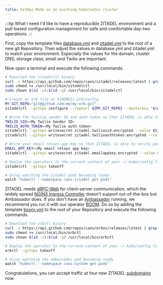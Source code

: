 ```yaml
---
title: GitOps Mode on an existing Kubernetes cluster
---
```


:::tip What I need
I'd like to have a reproducible ZITADEL environment and a pull-based configuration management for safe and comfortable day-two operations.
:::

First, copy the template files [database.yml](./templates/gitops/database.yml) and [zitadel.yml](./templates/gitops/zitadel.yml) to the root of a new git Repository. Then adjust the values in database.yml and zitadel.yml to match your environment. Especially the values for the domain, cluster DNS, storage class, email and Twilio are important.  

Now open a terminal and execute the following commands.

```bash
# Download the zitadelctl binary
curl -s https://api.github.com/repos/caos/zitadel/releases/latest | grep "browser_download_url.*zitadelctl-$(uname | awk '{print tolower($0)}')-amd64" | cut -d '"' -f 4 | sudo wget -i - -O /usr/local/bin/zitadelctl && sudo chmod +x /usr/local/bin/zitadelctl && sudo chown $(id -u):$(id -g) /usr/local/bin/zitadelctl
sudo chmod +x /usr/local/bin/zitadelctl
sudo chown $(id -u):$(id -g) /usr/local/bin/zitadelctl

# Create an orb file at ${HOME}/.orb/config
MY_GIT_REPO="git@github.com:me/my-orb.git"
zitadelctl --gitops configure --repourl ${MY_GIT_REPO} --masterkey "$(openssl rand -base64 21)"

# Write the Twiilio sender ID and auth token so that ZITADEL is able to send your users SMS.
TWILIO_SID=<My Twilio Sender ID>
TWILIO_AUTH_TOKEN=<My Twilio auth token>
zitadelctl --gitops writesecret zitadel.twiliosid.encrypted --value $SID
zitadelctl --gitops writesecret zitadel.twilioauthtoken.encrypted --value $TWILIO_AUTH_TOKEN

# Write your email relays app key so that ZITADEL is able to verify your users email addresses
EMAIL_APP_KEY=<My email relays app key>
zitadelctl --gitops writesecret zitadel.emailappkey.encrypted --value $EMAIL_APP_KEY

# Deploy the operators to the current-context of your ~/.kube/config file
zitadelctl --gitops takeoff

# Enjoy watching the zitadel pods becoming ready
watch "kubectl --namespace caos-zitadel get pods"
```

ZITADEL needs [gRPC-Web](https://grpc.io/docs/platforms/web/basics/) for client-server communication, which the widely spread [NGINX Ingress Controller](https://kubernetes.github.io/ingress-nginx/) doesn't support out-of-the-box but Ambassador does. If you don't have an [Ambassador](https://www.getambassador.io/) running, we recommend you run it with our operator [BOOM](https://github.com/caos/orbos/blob/v4.0.0/docs/boom/boom.md). Do so by adding the template [boom.yml](./templates/boom.yml) to the root of your Repository and execute the following commands. 

```bash
# Download the orbctl binary
curl -s https://api.github.com/repos/caos/orbos/releases/latest | grep "browser_download_url.*orbctl.$(uname).$(uname -m)" | cut -d '"' -f 4 | sudo wget -i - -O /usr/local/bin/orbctl
sudo chmod +x /usr/local/bin/orbctl
sudo chown $(id -u):$(id -g) /usr/local/bin/orbctl

# Deploy the operator to the current-context of your ~/.kube/config file
orbctl --gitops takeoff

# Enjoy watching the ambassador pod becoming ready
watch "kubectl --namespace caos-system get pods"
```

Congratulations, you can accept traffic at four new ZITADEL [subdomains](/docs/apis/introduction#domains) now.
